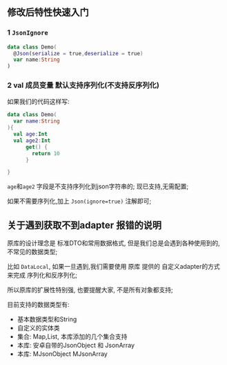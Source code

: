 ## 修改后特性快速入门

### 1 `JsonIgnore`

```kotlin
data class Demo(
  @Json(serialize = true,deserialize = true)
  var name:String
)
```


### 2 val 成员变量 默认支持序列化(不支持反序列化)

如果我们的代码这样写:
```kotlin
data class Demo(
  var name:String
){
  val age:Int
  val age2:Int
      get() {
        return 10 
      }

}
```

`age`和`age2` 字段是不支持序列化到json字符串的; 现已支持,无需配置;

如果不需要序列化,加上 `Json(ignore=true)` 注解即可;




## 关于遇到获取不到adapter 报错的说明

原库的设计理念是 标准DTO和常用数据格式, 但是我们总是会遇到各种使用到的, 不常见的数据类型;

比如 `DataLocal`, 如果一旦遇到,我们需要使用 原库 提供的 自定义adapter的方式 来完成 序列化和反序列化;

所以原库的扩展性特别强, 也要提醒大家, 不是所有对象都支持; 

目前支持的数据类型有:

- 基本数据类型和String
- 自定义的实体类
- 集合: Map,List, 本库添加的几个集合支持
- 本库: 安卓自带的JsonObject 和 JsonArray
- 本库: MJsonObject MJsonArray

